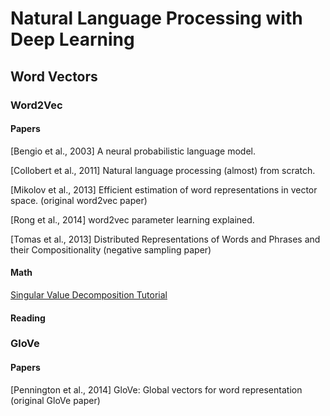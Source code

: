# Natural Language Processing with Deep Learning

## Word Vectors

### Word2Vec

#### Papers

[Bengio et al., 2003] A neural probabilistic language model.

[Collobert et al., 2011] Natural language processing (almost) from scratch.

[Mikolov et al., 2013] Efficient estimation of word representations in vector space. (original word2vec paper)

[Rong et al., 2014] word2vec parameter learning explained.

[Tomas et al., 2013] Distributed Representations of Words and Phrases and their Compositionality (negative sampling paper)

#### Math

[Singular Value Decomposition Tutorial](https://davetang.org/file/Singular_Value_Decomposition_Tutorial.pdf)

#### Reading



### GloVe

#### Papers

[Pennington et al., 2014] GloVe: Global vectors for word representation (original GloVe paper)
